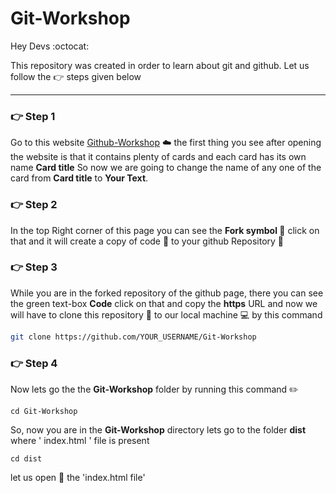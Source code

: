 # Git-Workshop

Hey Devs :octocat:

This repository was created in order to learn about git and github. Let us follow the :point_right: steps given below 
***
### :point_right: Step 1

Go to this website [Github-Workshop](https://git-workshop.netlify.app/) :cloud: the first thing you see after opening the website is that it contains plenty of cards and each card has its own name **Card title** So now we are going to change the name of any one of the card from **Card title** to **Your Text**.

### :point_right: Step 2

In the top Right corner of this page you can see the **Fork symbol :fork_and_knife:** click on that and it will create a copy of code :page_facing_up: to your 
github Repository :pushpin:

### :point_right: Step 3

While you are in the forked repository of the github page, there you can see the green text-box **Code** click on that and copy the **https** URL and now we will have to clone this repository :closed_book: to our local machine :computer: by this command 

```bash
git clone https://github.com/YOUR_USERNAME/Git-Workshop
```
### :point_right: Step 4

Now lets go the the **Git-Workshop** folder by running this command :pencil2:

```linux
cd Git-Workshop
```
So, now you are in the **Git-Workshop** directory lets go to the folder **dist** where ' index.html ' file is present
```linux
cd dist
```
let us open :open_file_folder: the 'index.html file'
